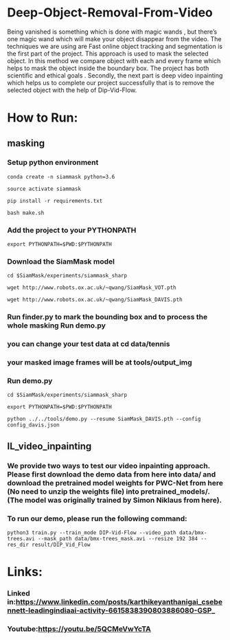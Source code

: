 # Deep-Object-Removal-From-Video

Being vanished is something which is done with magic wands , but there’s one magic wand which will make your object disappear from the video. The techniques we are using are Fast online object tracking and segmentation is the first part of the project. This approach is used to mask the selected object. In this method we compare object with each and every frame which helps to mask the object inside the boundary box. The project has both scientific and ethical goals . 
Secondly, the next part is deep video inpainting which helps us to complete our project successfully that is to remove the selected object with the help of Dip-Vid-Flow.

# How to Run:
## masking
### Setup python environment
```
conda create -n siammask python=3.6
```
```
source activate siammask
```
```
pip install -r requirements.txt
```
```
bash make.sh
```

### Add the project to your PYTHONPATH
```
export PYTHONPATH=$PWD:$PYTHONPATH
```
### Download the SiamMask model
```
cd $SiamMask/experiments/siammask_sharp
```
```
wget http://www.robots.ox.ac.uk/~qwang/SiamMask_VOT.pth
```
```
wget http://www.robots.ox.ac.uk/~qwang/SiamMask_DAVIS.pth
```

### Run finder.py to mark the bounding box and to process the whole masking Run demo.py
### you can change your test data at cd data/tennis
### your masked image frames will be at tools/output_img


### Run demo.py
```
cd $SiamMask/experiments/siammask_sharp
```
```
export PYTHONPATH=$PWD:$PYTHONPATH
```
```
python ../../tools/demo.py --resume SiamMask_DAVIS.pth --config config_davis.json
```


## IL_video_inpainting
### We provide two ways to test our video inpainting approach. Please first download the demo data from here into data/ and download the pretrained model weights for PWC-Net from here (No need to unzip the weights file) into pretrained_models/. (The model was originally trained by Simon Niklaus from here).

### To run our demo, please run the following command:
```
python3 train.py --train_mode DIP-Vid-Flow --video_path data/bmx-trees.avi --mask_path data/bmx-trees_mask.avi --resize 192 384 --res_dir result/DIP_Vid_Flow
```

# Links:
### Linked in:https://www.linkedin.com/posts/karthikeyanthanigai_csebennett-leadingindiaai-activity-6615838390803886080-GSP_ 
### Youtube:https://youtu.be/5QCMeVwYcTA
